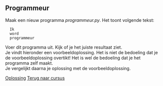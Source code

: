 ## Programmeur

Maak een nieuw programma _programmeur.py_. Het toont
volgende tekst:

      Ik
      word
      programmeur

Voer dit programma uit. Kijk of je het juiste resultaat ziet.\
Je vindt hieronder een voorbeeldoplossing. Het is niet de
bedoeling dat je de voorbeeldoplossing overtikt! Het is wel de bedoeling
dat je het programma zelf maakt.\
Je vergelijkt daarna je oplossing met de voorbeeldoplossing.

[Oplossing](/oplossingen/programmeur.md)
[Terug naar cursus](/01_inleiding.md)